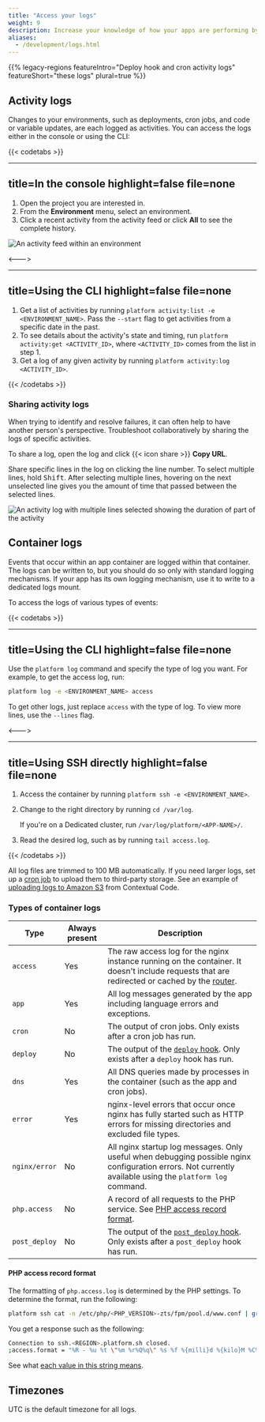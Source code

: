 ```yaml
---
title: "Access your logs"
weight: 9
description: Increase your knowledge of how your apps are performing by accessing their container and activity logs.
aliases:
  - /development/logs.html
---
```


{{% legacy-regions featureIntro="Deploy hook and cron activity logs" featureShort="these logs" plural=true %}}

## Activity logs

Changes to your environments, such as deployments, cron jobs, and code or variable updates,
are each logged as activities.
You can access the logs either in the console or using the CLI:

{{< codetabs >}}

---
title=In the console
highlight=false
file=none
---

1. Open the project you are interested in.
1. From the **Environment** menu, select an environment.
1. Click a recent activity from the activity feed or click **All** to see the complete history.

![An activity feed within an environment](/images/management-console/activity.png "0.5")

<--->

---
title=Using the CLI
highlight=false
file=none
---

1. Get a list of activities by running `platform activity:list -e <ENVIRONMENT_NAME>`.
   Pass the `--start` flag to get activities from a specific date in the past.
1. To see details about the activity's state and timing, run `platform activity:get <ACTIVITY_ID>`,
   where `<ACTIVITY_ID>` comes from the list in step 1.
1. Get a log of any given activity by running `platform activity:log <ACTIVITY_ID>`.

{{< /codetabs >}}

### Sharing activity logs

When trying to identify and resolve failures, it can often help to have another person's perspective.
Troubleshoot collaboratively by sharing the logs of specific activities.

To share a log, open the log and click {{< icon share >}} **Copy URL**.

Share specific lines in the log on clicking the line number.
To select multiple lines, hold <kbd>Shift</kbd>.
After selecting multiple lines,
hovering on the next unselected line gives you the amount of time that passed between the selected lines.

![An activity log with multiple lines selected showing the duration of part of the activity](/images/management-console/activity-lines.png "0.5")

## Container logs

Events that occur within an app container are logged within that container.
The logs can be written to, but you should do so only with standard logging mechanisms.
If your app has its own logging mechanism, use it to write to a dedicated logs mount.

To access the logs of various types of events:

{{< codetabs >}}

---
title=Using the CLI
highlight=false
file=none
---

Use the `platform log` command and specify the type of log you want.
For example, to get the access log, run:

```bash
platform log -e <ENVIRONMENT_NAME> access
```

To get other logs, just replace `access` with the type of log.
To view more lines, use the `--lines` flag.

<--->

---
title=Using SSH directly
highlight=false
file=none
---

1. Access the container by running `platform ssh -e <ENVIRONMENT_NAME>`.
1. Change to the right directory by running `cd /var/log`.

   If you're on a Dedicated cluster, run `/var/log/platform/<APP-NAME>/`.
1. Read the desired log, such as by running `tail access.log`.

{{< /codetabs >}}

All log files are trimmed to 100 MB automatically.
If you need larger logs, set up a [cron job](../create-apps/app-reference.md#crons) to upload them to third-party storage.
See an example of [uploading logs to Amazon S3](https://gitlab.com/contextualcode/platformsh-store-logs-at-s3) from Contextual Code.

### Types of container logs

| Type          | Always present | Description |
| ------------- | -------------- | ----------- |
| `access`      | Yes            | The raw access log for the nginx instance running on the container. It doesn't include requests that are redirected or cached by the [router](../define-routes/_index.md). |
| `app`         | Yes            | All log messages generated by the app including language errors and exceptions. |
| `cron`        | No             | The output of cron jobs. Only exists after a cron job has run. |
| `deploy`      | No             | The output of the [`deploy` hook](../create-apps/hooks/hooks-comparison.md#deploy-hook). Only exists after a `deploy` hook has run. |
| `dns`         | Yes            | All DNS queries made by processes in the container (such as the app and cron jobs). |
| `error`       | Yes            | nginx-level errors that occur once nginx has fully started such as HTTP errors for missing directories and excluded file types. |
| `nginx/error` | No             | All nginx startup log messages. Only useful when debugging possible nginx configuration errors. Not currently available using the `platform log` command. |
| `php.access`  | No             | A record of all requests to the PHP service. See [PHP access record format](#php-access-record-format). |
| `post_deploy` | No             | The output of the [`post_deploy` hook](../create-apps/hooks/hooks-comparison.md#post-deploy-hook). Only exists after a `post_deploy` hook has run. |

#### PHP access record format

The formatting of `php.access.log` is determined by the PHP settings.
To determine the format, run the following:

```bash
platform ssh cat -n /etc/php/<PHP_VERSION>-zts/fpm/pool.d/www.conf | grep "access.format"
```

You get a response such as the following:

```bash
Connection to ssh.<REGION>.platform.sh closed.
;access.format = "%R - %u %t \"%m %r%Q%q\" %s %f %{milli}d %{kilo}M %C%%"
```

See what [each value in this string means](https://www.php.net/manual/en/install.fpm.configuration.php#access-format).

## Timezones

UTC is the default timezone for all logs.
